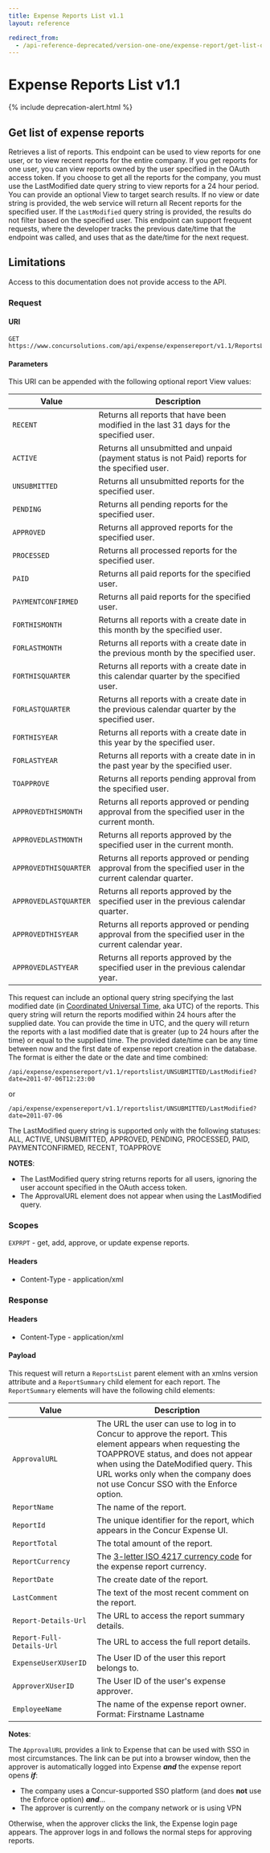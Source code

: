 ```yaml
---
title: Expense Reports List v1.1
layout: reference

redirect_from:
  - /api-reference-deprecated/version-one-one/expense-report/get-list-of-reports.html
---
```


# Expense Reports List v1.1

{% include deprecation-alert.html %}

## Get list of expense reports

Retrieves a list of reports. This endpoint can be used to view reports for one user, or to view recent reports for the entire company. If you get reports for one user, you can view reports owned by the user specified in the OAuth access token. If you choose to get all the reports for the company, you must use the LastModified date query string to view reports for a 24 hour period. You can provide an optional View to target search results. If no view or date string is provided, the web service will return all Recent reports for the specified user. If the `LastModified` query string is provided, the results do not filter based on the specified user. This endpoint can support frequent requests, where the developer tracks the previous date/time that the endpoint was called, and uses that as the date/time for the next request.

## Limitations

Access to this documentation does not provide access to the API. 

### Request

#### URI

```
GET https://www.concursolutions.com/api/expense/expensereport/v1.1/ReportsList/{_View_}
```

#### Parameters

This URI can be appended with the following optional report View values:

Value|Description
---|---
`RECENT`|Returns all reports that have been modified in the last 31 days for the specified user.
`ACTIVE`|Returns all unsubmitted and unpaid (payment status is not Paid) reports for the specified user.
`UNSUBMITTED`|Returns all unsubmitted reports for the specified user.
`PENDING`|Returns all pending reports for the specified user.
`APPROVED`|Returns all approved reports for the specified user.
`PROCESSED`|Returns all processed reports for the specified user.
`PAID`|Returns all paid reports for the specified user.
`PAYMENTCONFIRMED`|Returns all paid reports for the specified user.
`FORTHISMONTH`|Returns all reports with a create date in this month by the specified user.
`FORLASTMONTH`|Returns all reports with a create date in the previous month by the specified user.
`FORTHISQUARTER`|Returns all reports with a create date in this calendar quarter by the specified user.
`FORLASTQUARTER`|Returns all reports with a create date in the previous calendar quarter by the specified user.
`FORTHISYEAR`|Returns all reports with a create date in this year by the specified user.
`FORLASTYEAR`|Returns all reports with a create date in in the past year by the specified user.
`TOAPPROVE`|Returns all reports pending approval from the specified user.
`APPROVEDTHISMONTH`|Returns all reports approved or pending approval from the specified user in the current month.
`APPROVEDLASTMONTH`|Returns all reports approved by the specified user in the current month.
`APPROVEDTHISQUARTER`|Returns all reports approved or pending approval from the specified user in the current calendar quarter.
`APPROVEDLASTQUARTER`|Returns all reports approved by the specified user in the previous calendar quarter.
`APPROVEDTHISYEAR`|Returns all reports approved or pending approval from the specified user in the current calendar year.
`APPROVEDLASTYEAR`|Returns all reports approved by the specified user in the previous calendar year.

This request can include an optional query string specifying the last modified date (in [Coordinated Universal Time](https://en.wikipedia.org/wiki/Coordinated_Universal_Time), aka UTC) of the reports. This query string will return the reports modified within 24 hours after the supplied date. You can provide the time in UTC, and the query will return the reports with a last modified date that is greater (up to 24 hours after the time) or equal to the supplied time. The provided date/time can be any time between now and the first date of expense report creation in the database. The format is either the date or the date and time combined:

```
/api/expense/expensereport/v1.1/reportslist/UNSUBMITTED/LastModified?date=2011-07-06T12:23:00
```

or

```
/api/expense/expensereport/v1.1/reportslist/UNSUBMITTED/LastModified?date=2011-07-06
```

The LastModified query string is supported only with the following statuses: ALL, ACTIVE, UNSUBMITTED, APPROVED, PENDING, PROCESSED, PAID, PAYMENTCONFIRMED, RECENT, TOAPPROVE

**NOTES**:

* The LastModified query string returns reports for all users, ignoring the user account specified in the OAuth access token.
* The ApprovalURL element does not appear when using the LastModified query.

### Scopes

`EXPRPT` - get, add, approve, or update expense reports.

#### Headers

* Content-Type - application/xml

### Response

#### Headers

* Content-Type - application/xml

#### Payload

This request will return a `ReportsList` parent element with an xmlns version attribute and a `ReportSummary` child element for each report. The `ReportSummary` elements will have the following child elements:

Value|Description
---|---
`ApprovalURL`|The URL the user can use to log in to Concur to approve the report. This element appears when requesting the TOAPPROVE status, and does not appear when using the DateModified query. This URL works only when the company does not use Concur SSO with the Enforce option.
`ReportName`|The name of the report.
`ReportId`|The unique identifier for the report, which appears in the Concur Expense UI.
`ReportTotal`|The total amount of the report.
`ReportCurrency`|The [3-letter ISO 4217 currency code](https://en.wikipedia.org/wiki/ISO_4217) for the expense report currency.
`ReportDate`|The create date of the report.
`LastComment`|The text of the most recent comment on the report.
`Report-Details-Url`|The URL to access the report summary details.
`Report-Full-Details-Url`|The URL to access the full report details.
`ExpenseUserXUserID`|The User ID of the user this report belongs to.
`ApproverXUserID`|The User ID of the user's expense approver.
`EmployeeName`|The name of the expense report owner. Format: Firstname Lastname

**Notes**:

The `ApprovalURL` provides a link to Expense that can be used with SSO in most circumstances. The link can be put into a browser window, then the approver is automatically logged into Expense **_and_** the expense report opens **_if_**:

* The company uses a Concur-supported SSO platform (and does **not** use the Enforce option) **_and_**...
* The approver is currently on the company network or is using VPN

Otherwise, when the approver clicks the link, the Expense login page appears. The approver logs in and follows the normal steps for approving reports.
